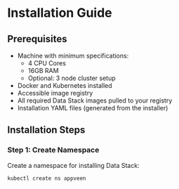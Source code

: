 # Installation Guide

## Prerequisites

- Machine with minimum specifications:
  - 4 CPU Cores
  - 16GB RAM
  - Optional: 3 node cluster setup
- Docker and Kubernetes installed
- Accessible image registry
- All required Data Stack images pulled to your registry
- Installation YAML files (generated from the installer)

## Installation Steps

### Step 1: Create Namespace

Create a namespace for installing Data Stack:

```bash
kubectl create ns appveen
